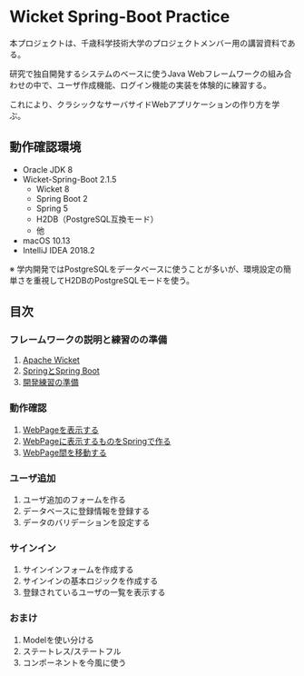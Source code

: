 # Wicket Spring-Boot Practice

本プロジェクトは、千歳科学技術大学のプロジェクトメンバー用の講習資料である。

研究で独自開発するシステムのベースに使うJava Webフレームワークの組み合わせの中で、ユーザ作成機能、ログイン機能の実装を体験的に練習する。

これにより、クラシックなサーバサイドWebアプリケーションの作り方を学ぶ。

## 動作確認環境

- Oracle JDK 8
- Wicket-Spring-Boot 2.1.5
    - Wicket 8
    - Spring Boot 2
    - Spring 5
    - H2DB（PostgreSQL互換モード）
    - 他
- macOS 10.13
- IntelliJ IDEA 2018.2

※ 学内開発ではPostgreSQLをデータベースに使うことが多いが、環境設定の簡単さを重視してH2DBのPostgreSQLモードを使う。

## 目次

### フレームワークの説明と練習のの準備

1. [Apache Wicket](doc/A01/01.md)
1. [SpringとSpring Boot](doc/A02/01.md)
1. [開発練習の準備](doc/A03/01.md)

### 動作確認

1. [WebPageを表示する](doc/B01/01.md)
1. [WebPageに表示するものをSpringで作る](doc/B02/01.md)
1. [WebPage間を移動する](doc/B03/01.md)

### ユーザ追加

1. ユーザ追加のフォームを作る
1. データベースに登録情報を登録する
1. データのバリデーションを設定する

### サインイン

1. サインインフォームを作成する
1. サインインの基本ロジックを作成する
1. 登録されているユーザの一覧を表示する

### おまけ

1. Modelを使い分ける
1. ステートレス/ステートフル
1. コンポーネントを今風に使う